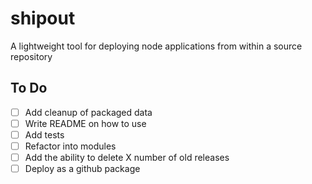 # shipout
A lightweight tool for deploying node applications from within a source repository

## To Do
  - [ ] Add cleanup of packaged data
  - [ ] Write README on how to use
  - [ ] Add tests
  - [ ] Refactor into modules
  - [ ] Add the ability to delete X number of old releases
  - [ ] Deploy as a github package
